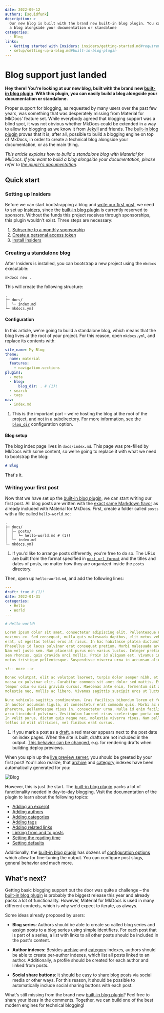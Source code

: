 ```yaml
---
date: 2022-09-12
authors: [squidfunk]
description: >
  Our new blog is built with the brand new built-in blog plugin. You can build
  a blog alongside your documentation or standalone
categories:
  - Blog
links:
  - Getting started with Insiders: insiders/getting-started.md#requirements
  - setup/setting-up-a-blog.md#built-in-blog-plugin
---
```


# Blog support just landed

__Hey there! You're looking at our new blog, built with the brand new
[built-in blog plugin]. With this plugin, you can easily build a blog alongside
your documentation or standalone.__

Proper support for blogging, as requested by many users over the past few years,
was something that was desperately missing from Material for MkDocs' feature set.
While everybody agreed that blogging support was a blind spot, it was not
obvious whether MkDocs could be extended in a way to allow for blogging as we
know it from [Jekyll] and friends. The [built-in blog plugin] proves that it is,
after all, possible to build a blogging engine on top of MkDocs, in order to
create a technical blog alongside your documentation, or as the main thing.

<!-- more -->

_This article explains how to build a standalone blog with Material for MkDocs.
If you want to build a blog alongside your documentation, please refer to
[the plugin's documentation][built-in blog plugin]._

  [built-in blog plugin]: ../../setup/setting-up-a-blog.md#built-in-blog-plugin
  [Jekyll]: https://jekyllrb.com/

## Quick start

### Setting up Insiders

Before we can start bootstrapping a blog and [write our first post], we need to
set up [Insiders], since the [built-in blog plugin] is currently reserved to
sponsors. Without the funds this project receives through sponsorships, this
plugin wouldn't exist. Three steps are necessary:

1.  [Subscribe to a monthly sponsorship]
2.  [Create a personal access token]
3.  [Install Insiders]

  [write our first post]: #writing-your-first-post
  [Insiders]: ../../insiders/index.md
  [Subscribe to a monthly sponsorship]: ../../insiders/index.md#how-to-become-a-sponsor
  [Create a personal access token]: ../../insiders/getting-started.md#requirements
  [Install Insiders]: ../../insiders/getting-started.md#installation

### Creating a standalone blog

After Insiders is installed, you can bootstrap a new project using the `mkdocs`
executable:

```
mkdocs new .
```

This will create the following structure:

``` { .sh .no-copy }
.
├─ docs/
│  └─ index.md
└─ mkdocs.yml
```

#### Configuration

In this article, we're going to build a standalone blog, which means that the
blog lives at the root of your project. For this reason, open `mkdocs.yml`,
and replace its contents with:

``` yaml
site_name: My Blog
theme:
  name: material
  features:
    - navigation.sections
plugins:
  - meta
  - blog:
      blog_dir: . # (1)!
  - search
  - tags
nav:
  - index.md
```

1.  This is the important part – we're hosting the blog at the root of the
    project, and not in a subdirectory. For more information, see the
    [`blog_dir`][blog_dir] configuration option.

  [blog_dir]: ../../setup/setting-up-a-blog.md#+blog.blog_dir

#### Blog setup

The blog index page lives in `docs/index.md`. This page was pre-filled by
MkDocs with some content, so we're going to replace it with what we need to
bootstrap the blog:

``` markdown
# Blog
```

That's it.

### Writing your first post

Now that we have set up the [built-in blog plugin], we can start writing our
first post. All blog posts are written with the [exact same Markdown flavor] as
already included with Material for MkDocs. First, create a folder called `posts`
with a file called `hello-world.md`:

``` { .sh .no-copy }
.
├─ docs/
│  ├─ posts/
│  │  └─ hello-world.md # (1)!
│  └─ index.md
└─ mkdocs.yml
```

1.  If you'd like to arrange posts differently, you're free to do so. The URLs
    are built from the format specified in [`post_url_format`][post slugs] and
    the titles and dates of posts, no matter how they are organized
    inside the `posts` directory.

Then, open up `hello-world.md`, and add the following lines:

``` yaml
---
draft: true # (1)!
date: 2022-01-31
categories:
  - Hello
  - World
---

# Hello world!

Lorem ipsum dolor sit amet, consectetur adipiscing elit. Pellentesque nec
maximus ex. Sed consequat, nulla quis malesuada dapibus, elit metus vehicula
erat, ut egestas tellus eros at risus. In hac habitasse platea dictumst.
Phasellus id lacus pulvinar erat consequat pretium. Morbi malesuada arcu mauris
Nam vel justo sem. Nam placerat purus non varius luctus. Integer pretium leo in
sem rhoncus, quis gravida orci mollis. Proin id aliquam est. Vivamus in nunc ac
metus tristique pellentesque. Suspendisse viverra urna in accumsan aliquet.

<!-- more -->

Donec volutpat, elit ac volutpat laoreet, turpis dolor semper nibh, et dictum
massa ex pulvinar elit. Curabitur commodo sit amet dolor sed mattis. Etiam
tempor odio eu nisi gravida cursus. Maecenas ante enim, fermentum sit amet
molestie nec, mollis ac libero. Vivamus sagittis suscipit eros ut luctus.

Nunc vehicula sagittis condimentum. Cras facilisis bibendum lorem et feugiat.
In auctor accumsan ligula, at consectetur erat commodo quis. Morbi ac nunc
pharetra, pellentesque risus in, consectetur urna. Nulla id enim facilisis
arcu tincidunt pulvinar. Vestibulum laoreet risus scelerisque porta congue.
In velit purus, dictum quis neque nec, molestie viverra risus. Nam pellentesque
tellus id elit ultricies, vel finibus erat cursus.
```

1.  If you mark a post as a [draft], a red marker appears next to the post date 
    on index pages. When the site is built, drafts are not included in the 
    output. [This behavior can be changed], e.g. for rendering drafts when 
    building deploy previews.

When you spin up the [live preview server], you should be greeted by your first
post! You'll also realize, that [archive] and [category] indexes have been
automatically generated for you:

  ![Blog]

However, this is just the start. The [built-in blog plugin] packs a lot of
functionality needed in day-to-day blogging. Visit the documentation of the
plugin to learn about the following topics:

<div class="mdx-columns" markdown>

- [Adding an excerpt]
- [Adding authors]
- [Adding categories]
- [Adding tags]
- [Adding related links]
- [Linking from and to posts]
- [Setting the reading time]
- [Setting defaults]

</div>

Additionally, the [built-in blog plugin] has dozens of [configuration options]
which allow for fine-tuning the output. You can configure post slugs, general
behavior and much more.

  [exact same Markdown flavor]: ../../reference/index.md
  [post slugs]: ../../setup/setting-up-a-blog.md#+blog.post_url_format
  [draft]: ../../setup/setting-up-a-blog.md#drafts
  [This behavior can be changed]: ../../setup/setting-up-a-blog.md#+blog.draft
  [live preview server]: ../../creating-your-site.md#previewing-as-you-write
  [archive]: ../../setup/setting-up-a-blog.md#archive
  [category]: ../../setup/setting-up-a-blog.md#categories
  [Blog]: blog-support-just-landed/blog.png
  [Blog post]: blog-support-just-landed/blog-post.png
  [Adding an excerpt]: ../../setup/setting-up-a-blog.md#adding-an-excerpt
  [Adding authors]: ../../setup/setting-up-a-blog.md#adding-authors
  [Adding categories]: ../../setup/setting-up-a-blog.md#adding-categories
  [Adding tags]: ../../setup/setting-up-a-blog.md#adding-tags
  [Adding related links]: ../../setup/setting-up-a-blog.md#adding-related-links
  [Linking from and to posts]: ../../setup/setting-up-a-blog.md#linking-from-and-to-posts
  [Setting the reading time]: ../../setup/setting-up-a-blog.md#setting-the-reading-time
  [Setting defaults]: ../../setup/setting-up-a-blog.md#setting-defaults
  [configuration options]: ../../setup/setting-up-a-blog.md#configuration

## What's next?

Getting basic blogging support out the door was quite a challenge – the
[built-in blog plugin] is probably the biggest release this year and already
packs a lot of functionality. However, Material for MkDocs is used in many
different contexts, which is why we'd expect to iterate, as always.

Some ideas already proposed by users:

- __Blog series__: Authors should be able to create so called blog series and
  assign posts to a blog series using simple identifiers. For each post that is
  part of a series, a list with links to all other posts should be included in
  the post's content.

- __Author indexes__: Besides [archive] and [category] indexes, authors should 
  be able to create per-author indexes, which list all posts linked to an
  author. Additionally, a profile should be created for each author and linked
  from posts.

- __Social share buttons__: It should be easy to share blog posts via social
  media or other ways. For this reason, it should be possible to automatically
  include social sharing buttons with each post.

What's still missing from the brand new [built-in blog plugin]? Feel free to
share your ideas in the comments. Together, we can build one of the best modern
engines for technical blogging!
